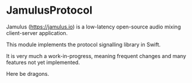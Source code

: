 # JamulusProtocol

Jamulus (https://jamulus.io) is a low-latency open-source audio mixing client-server application.

This module implements the protocol signalling library in Swift.

It is very much a work-in-progress, meaning frequent changes and many features not yet implemented.

Here be dragons.
